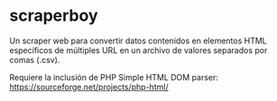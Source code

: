 scraperboy
==========

Un scraper web para convertir datos contenidos en elementos HTML específicos de múltiples URL en un archivo de valores separados por comas (.csv).

Requiere la inclusión de PHP Simple HTML DOM parser: https://sourceforge.net/projects/php-html/
